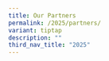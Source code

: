 ```yaml
---
title: Our Partners
permalink: /2025/partners/
variant: tiptap
description: ""
third_nav_title: "2025"
---
```

